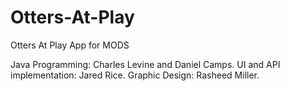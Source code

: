 # Otters-At-Play
Otters At Play App for MODS

Java Programming: Charles Levine and Daniel Camps.
UI and API implementation: Jared Rice.
Graphic Design: Rasheed Miller. 